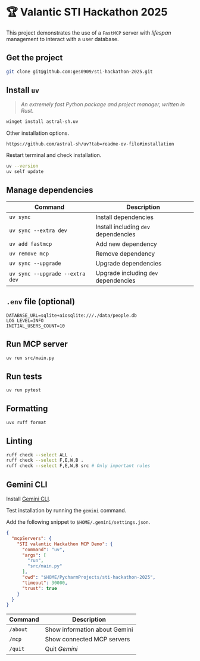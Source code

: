 # 🏆 Valantic STI Hackathon 2025

This project demonstrates the use of a `FastMCP` server with _lifespan_
management to interact with a user database.

## Get the project

```bash
git clone git@github.com:ges0909/sti-hackathon-2025.git
```

## Install `uv`

> _An extremely fast Python package and project manager, written in Rust_.

```bash
winget install astral-sh.uv
```

Other installation options.

```http
https://github.com/astral-sh/uv?tab=readme-ov-file#installation
```

Restart terminal and check installation.

```bash
uv --version 
uv self update
```

## Manage dependencies

| Command                         | Description                          |
|---------------------------------|--------------------------------------|
| `uv sync`                       | Install dependencies                 |
| `uv sync --extra dev`           | Install including `dev` dependencies |
| `uv add fastmcp`                | Add new dependency                   |
| `uv remove mcp`                 | Remove dependency                    |
| `uv sync --upgrade`             | Upgrade dependencies                 |
| `uv sync --upgrade --extra dev` | Upgrade including `dev` dependencies |

## `.env` file (optional)

```properties
DATABASE_URL=sqlite+aiosqlite:///./data/people.db
LOG_LEVEL=INFO
INITIAL_USERS_COUNT=10
```

## Run MCP server

```bash
uv run src/main.py
```

## Run tests

```bash
uv run pytest
```

## Formatting

```bash
uvx ruff format
```

## Linting

```bash
ruff check --select ALL .
ruff check --select F,E,W,B .
ruff check --select F,E,W,B src # Only important rules
```

## Gemini CLI

Install [Gemini CLI](https://github.com/google-gemini/gemini-cli?tab=readme-ov-file#-installation).

Test installation by running the `gemini` command.

Add the following snippet to `$HOME/.gemini/settings.json`.

```json
{
  "mcpServers": {
    "STI valantic Hackathon MCP Demo": {
      "command": "uv",
      "args": [
        "run",
        "src/main.py"
      ],
      "cwd": "$HOME/PycharmProjects/sti-hackathon-2025",
      "timeout": 30000,
      "trust": true
    }
  }
}
```

| Command  | Description                   |
|----------|-------------------------------|
| `/about` | Show information about Gemini |
| `/mcp`   | Show connected MCP servers    |
| `/quit`  | Quit _Gemini_                 |
